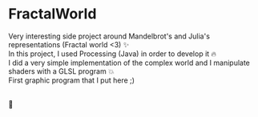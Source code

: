# FractalWorld
Very interesting side project around Mandelbrot's and Julia's representations (Fractal world <3) ✨ <br>
In this project, I used Processing (Java) in order to develop it 🔥 <br>
I did a very simple implementation of the complex world and I manipulate shaders with a GLSL program 💥 <br>
First graphic program that I put here ;) <br><br>

👀
